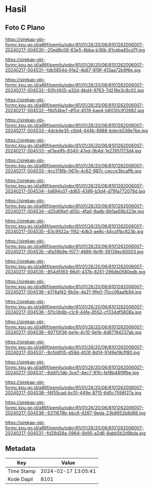# Hasil

## Foto C Plano

https://sirekap-obj-formc.kpu.go.id/a86f/pemilu/pdpr/81/01/26/20/06/8101262006007-20240217-004530--20ed8c08-63e5-4bba-b36b-81ceba45cd7f.jpg

https://sirekap-obj-formc.kpu.go.id/a86f/pemilu/pdpr/81/01/26/20/06/8101262006007-20240217-004531--fdb5854d-91e2-4b67-819f-413aa72b9f6e.jpg

https://sirekap-obj-formc.kpu.go.id/a86f/pemilu/pdpr/81/01/26/20/06/8101262006007-20240217-004532--93fcf405-a32d-4bd4-9763-7d216e3c8c02.jpg

https://sirekap-obj-formc.kpu.go.id/a86f/pemilu/pdpr/81/01/26/20/06/8101262006007-20240217-004532--f8d54be7-df5d-4519-bae4-b8030c912682.jpg

https://sirekap-obj-formc.kpu.go.id/a86f/pemilu/pdpr/81/01/26/20/06/8101262006007-20240217-004533--4dcb4e35-c6d4-444b-8888-bdecb536e7be.jpg

https://sirekap-obj-formc.kpu.go.id/a86f/pemilu/pdpr/81/01/26/20/06/8101262006007-20240217-004533--af3ea1fb-8340-47ed-9b4d-1e27651173d4.jpg

https://sirekap-obj-formc.kpu.go.id/a86f/pemilu/pdpr/81/01/26/20/06/8101262006007-20240217-004533--4cc178fb-067e-4c62-987c-cecce3bcaffb.jpg

https://sirekap-obj-formc.kpu.go.id/a86f/pemilu/pdpr/81/01/26/20/06/8101262006007-20240217-004534--fa894c07-dd65-4399-b3d4-d79fa772079d.jpg

https://sirekap-obj-formc.kpu.go.id/a86f/pemilu/pdpr/81/01/26/20/06/8101262006007-20240217-004534--d25d06ef-d05c-4fa0-8adb-8bfaa59b323e.jpg

https://sirekap-obj-formc.kpu.go.id/a86f/pemilu/pdpr/81/01/26/20/06/8101262006007-20240217-004535--63c9922a-1f82-4db3-ae8c-44ca1fbc823b.jpg

https://sirekap-obj-formc.kpu.go.id/a86f/pemilu/pdpr/81/01/26/20/06/8101262006007-20240217-004535--dfa59b9e-f077-4886-8e16-38139ec60003.jpg

https://sirekap-obj-formc.kpu.go.id/a86f/pemilu/pdpr/81/01/26/20/06/8101262006007-20240217-004535--854d5f83-96d1-437b-8251-296db0580edb.jpg

https://sirekap-obj-formc.kpu.go.id/a86f/pemilu/pdpr/81/01/26/20/06/8101262006007-20240217-004536--b174af42-6b0e-4e21-9fe0-70cc06aafb94.jpg

https://sirekap-obj-formc.kpu.go.id/a86f/pemilu/pdpr/81/01/26/20/06/8101262006007-20240217-004536--5f1c0b9b-c1c9-44fe-8552-cf334df5608a.jpg

https://sirekap-obj-formc.kpu.go.id/a86f/pemilu/pdpr/81/01/26/20/06/8101262006007-20240217-004536--60710f36-be1e-4c10-9e1b-4d67194237ab.jpg

https://sirekap-obj-formc.kpu.go.id/a86f/pemilu/pdpr/81/01/26/20/06/8101262006007-20240217-004537--8cfddf05-d59d-403f-8d14-9149e19cff80.jpg

https://sirekap-obj-formc.kpu.go.id/a86f/pemilu/pdpr/81/01/26/20/06/8101262006007-20240217-004537--6dd7c1db-3ce7-4ec7-91fc-fe18b48f9fbe.jpg

https://sirekap-obj-formc.kpu.go.id/a86f/pemilu/pdpr/81/01/26/20/06/8101262006007-20240217-004538--f4f55cad-bc10-449e-8715-6d5c7598f27a.jpg

https://sirekap-obj-formc.kpu.go.id/a86f/pemilu/pdpr/81/01/26/20/06/8101262006007-20240217-004538--6211678b-bbc6-4267-9eda-23b8952b8d66.jpg

https://sirekap-obj-formc.kpu.go.id/a86f/pemilu/pdpr/81/01/26/20/06/8101262006007-20240217-004531--fd29d28a-0964-4b95-a2d6-8abb5b2d9bda.jpg


## Metadata

| Key        | Value               |
| ---------- | ------------------- |
| Time Stamp | 2024-02-17 13:05:41 |
| Kode Dapil | 8101                |



